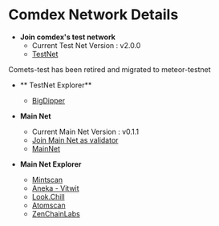 # Comdex Network Details

* **Join comdex's test network** 
  * Current Test Net Version : v2.0.0
  * [TestNet](https://github.com/comdex-official/networks/tree/main/testnet/comets-test)
  
 Comets-test has been retired and migrated to meteor-testnet 
  
* ** TestNet Explorer**
  * [BigDipper](http://meteor-explorer.comdex.one)
 

* **Main Net** 
  * Current Main Net Version : v0.1.1
  * [Join Main Net as validator](https://github.com/comdex-official/networks/blob/main/mainnet/02-validator-post-gentx.md)
  * [MainNet](https://github.com/comdex-official/networks/tree/main/mainnet/comdex-1)

* **Main Net Explorer**
  * [Mintscan](https://www.mintscan.io/comdex/)
  * [Aneka - Vitwit](https://comdex.aneka.io/)
  * [Look.Chill](https://look.chillvalidation.com/comdex)
  * [Atomscan](https://atomscan.com/comdex)
  * [ZenChainLabs](https://comdex.zenscan.io/)
